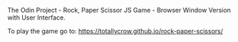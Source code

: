 The Odin Project - Rock, Paper Scissor JS Game - Browser Window Version with User Interface.

To play the game go to: https://totallycrow.github.io/rock-paper-scissors/

